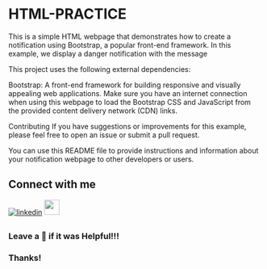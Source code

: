 # HTML-PRACTICE

This is a simple HTML webpage that demonstrates how to create a notification using Bootstrap, a popular front-end framework. In this example, we display a danger notification with the message

This project uses the following external dependencies:

Bootstrap: A front-end framework for building responsive and visually appealing web applications.
Make sure you have an internet connection when using this webpage to load the Bootstrap CSS and JavaScript from the provided content delivery network (CDN) links.

Contributing
If you have suggestions or improvements for this example, please feel free to open an issue or submit a pull request.


You can use this README file to provide instructions and information about your notification webpage to other developers or users.

## Connect with me
[![linkedin](https://img.shields.io/badge/linkedin-0A66C2?style=for-the-badge&logo=linkedin&logoColor=white)](https://www.linkedin.com/in/sky4231/)
<a href="https://www.instagram.com/_its._sky._/"><img src="https://upload.wikimedia.org/wikipedia/commons/thumb/a/a5/Instagram_icon.png/900px-Instagram_icon.png?20200512141346" height="30" width="30"></a>



## 
### Leave a 🌟 if it was Helpful!!!
### Thanks!
